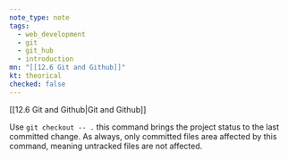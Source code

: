 ```yaml
---
note_type: note
tags:
  - web_development
  - git
  - git_hub
  - introduction
mn: "[[12.6 Git and Github]]"
kt: theorical
checked: false
---
```

[[12.6 Git and Github|Git and Github]]

Use `git checkout -- .` this command brings the project status to the last committed change. As always, only committed files area affected by this command, meaning untracked files are not affected. 